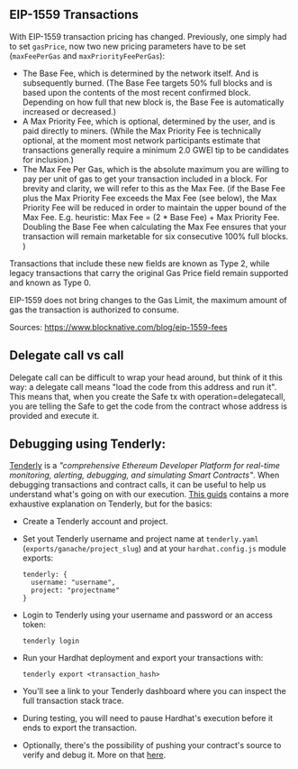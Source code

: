 
## EIP-1559 Transactions

With EIP-1559 transaction pricing has changed. Previously, one simply had to set `gasPrice`, now two new pricing parameters have to be set (`maxFeePerGas` and `maxPriorityFeePerGas`):

- The Base Fee, which is determined by the network itself. And is subsequently burned. (The Base Fee targets 50% full blocks and is based upon the contents of the most recent confirmed block. Depending on how full that new block is, the Base Fee is automatically increased or decreased.)
- A Max Priority Fee, which is optional, determined by the user, and is paid directly to miners. (While the Max Priority Fee is technically optional, at the moment most network participants estimate that transactions generally require a minimum 2.0 GWEI tip to be candidates for inclusion.)
- The Max Fee Per Gas, which is the absolute maximum you are willing to pay per unit of gas to get your transaction included in a block. For brevity and clarity, we will refer to this as the Max Fee.  (if the Base Fee plus the Max Priority Fee exceeds the Max Fee (see below), the Max Priority Fee will be reduced in order to maintain the upper bound of the Max Fee. E.g. heuristic: Max Fee = (2 * Base Fee) + Max Priority Fee. Doubling the Base Fee when calculating  the Max Fee ensures that your transaction will remain marketable for six consecutive 100% full blocks. )

Transactions that include these new fields are known as Type 2, while legacy transactions that carry the original Gas Price field remain supported and known as Type 0.

EIP-1559 does not bring changes to the Gas Limit, the maximum amount of gas the transaction is authorized to consume.

Sources: https://www.blocknative.com/blog/eip-1559-fees


## Delegate call vs call

Delegate call can be difficult to wrap your head around, but think of it this way: a delegate call means "load the code from this address and run it". This means that, when you create the Safe tx with operation=delegatecall, you are telling the Safe to get the code from the contract whose address is provided and execute it.


## Debugging using Tenderly:

[Tenderly](https://tenderly.co/) is a *"comprehensive Ethereum Developer Platform for real-time monitoring, alerting, debugging, and simulating Smart Contracts"*. When debugging transactions and contract calls, it can be useful to help us understand what's going on with our execution. [This guids](http://blog.tenderly.co/level-up-your-smart-contract-productivity-using-hardhat-and-tenderly/) contains a more exhaustive explanation on Tenderly, but for the basics:

- Create a Tenderly account and project.

- Set yout Tenderly username and project name at `tenderly.yaml` (`exports/ganache/project_slug`) and at your `hardhat.config.js` module exports:

    ```
    tenderly: {
      username: "username",
      project: "projectname"
    }
    ```

- Login to Tenderly using your username and password or an access token:
    ```
    tenderly login
    ```

- Run your Hardhat deployment and export your transactions with:
    ```
    tenderly export <transaction_hash>
    ```
- You'll see a link to your Tenderly dashboard where you can inspect the full transaction stack trace.
- During testing, you will need to pause Hardhat's execution before it ends to export the transaction.
- Optionally, there's the possibility of pushing your contract's source to verify and debug it. More on that [here](http://blog.tenderly.co/level-up-your-smart-contract-productivity-using-hardhat-and-tenderly/).